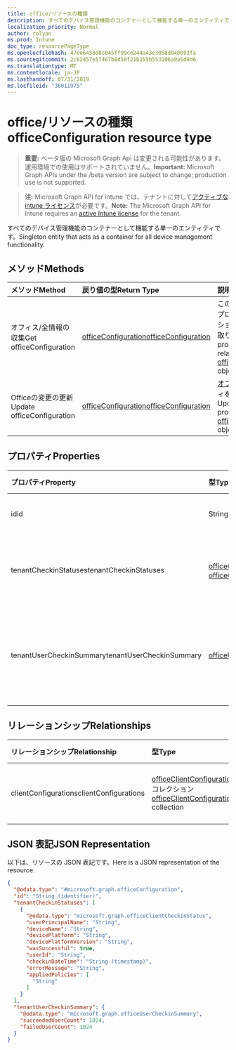 ```yaml
---
title: office/リソースの種類
description: すべてのデバイス管理機能のコンテナーとして機能する単一のエンティティです。
localization_priority: Normal
author: rolyon
ms.prod: Intune
doc_type: resourcePageType
ms.openlocfilehash: 47ee6458d8c045ff99ce244a43e3058d040093fa
ms.sourcegitcommit: 2c62457e57467b8d50f21b255b553106a9a5d8d6
ms.translationtype: MT
ms.contentlocale: ja-JP
ms.lasthandoff: 07/31/2019
ms.locfileid: "36011975"
---
```

# <a name="officeconfiguration-resource-type"></a><span data-ttu-id="c40a4-103">office/リソースの種類</span><span class="sxs-lookup"><span data-stu-id="c40a4-103">officeConfiguration resource type</span></span>

> <span data-ttu-id="c40a4-104">**重要:** ベータ版の Microsoft Graph Api は変更される可能性があります。運用環境での使用はサポートされていません。</span><span class="sxs-lookup"><span data-stu-id="c40a4-104">**Important:** Microsoft Graph APIs under the /beta version are subject to change; production use is not supported.</span></span>

> <span data-ttu-id="c40a4-105">**注:** Microsoft Graph API for Intune では、テナントに対して[アクティブな intune ライセンス](https://go.microsoft.com/fwlink/?linkid=839381)が必要です。</span><span class="sxs-lookup"><span data-stu-id="c40a4-105">**Note:** The Microsoft Graph API for Intune requires an [active Intune license](https://go.microsoft.com/fwlink/?linkid=839381) for the tenant.</span></span>

<span data-ttu-id="c40a4-106">すべてのデバイス管理機能のコンテナーとして機能する単一のエンティティです。</span><span class="sxs-lookup"><span data-stu-id="c40a4-106">Singleton entity that acts as a container for all device management functionality.</span></span>

## <a name="methods"></a><span data-ttu-id="c40a4-107">メソッド</span><span class="sxs-lookup"><span data-stu-id="c40a4-107">Methods</span></span>
|<span data-ttu-id="c40a4-108">メソッド</span><span class="sxs-lookup"><span data-stu-id="c40a4-108">Method</span></span>|<span data-ttu-id="c40a4-109">戻り値の型</span><span class="sxs-lookup"><span data-stu-id="c40a4-109">Return Type</span></span>|<span data-ttu-id="c40a4-110">説明</span><span class="sxs-lookup"><span data-stu-id="c40a4-110">Description</span></span>|
|:---|:---|:---|
|<span data-ttu-id="c40a4-111">オフィス/全情報の収集</span><span class="sxs-lookup"><span data-stu-id="c40a4-111">Get officeConfiguration</span></span>|[<span data-ttu-id="c40a4-112">officeConfiguration</span><span class="sxs-lookup"><span data-stu-id="c40a4-112">officeConfiguration</span></span>](../resources/intune-cirrus-officeconfiguration.md)|<span data-ttu-id="c40a4-113">このオブジェクトのプロパティとリレーションシップ[](../resources/intune-cirrus-officeconfiguration.md)を読み取ります。</span><span class="sxs-lookup"><span data-stu-id="c40a4-113">Read properties and relationships of the [officeConfiguration](../resources/intune-cirrus-officeconfiguration.md) object.</span></span>|
|<span data-ttu-id="c40a4-114">Officeの変更の更新</span><span class="sxs-lookup"><span data-stu-id="c40a4-114">Update officeConfiguration</span></span>|[<span data-ttu-id="c40a4-115">officeConfiguration</span><span class="sxs-lookup"><span data-stu-id="c40a4-115">officeConfiguration</span></span>](../resources/intune-cirrus-officeconfiguration.md)|<span data-ttu-id="c40a4-116">[オフィス](../resources/intune-cirrus-officeconfiguration.md)のプロパティを更新します。</span><span class="sxs-lookup"><span data-stu-id="c40a4-116">Update the properties of a [officeConfiguration](../resources/intune-cirrus-officeconfiguration.md) object.</span></span>|

## <a name="properties"></a><span data-ttu-id="c40a4-117">プロパティ</span><span class="sxs-lookup"><span data-stu-id="c40a4-117">Properties</span></span>
|<span data-ttu-id="c40a4-118">プロパティ</span><span class="sxs-lookup"><span data-stu-id="c40a4-118">Property</span></span>|<span data-ttu-id="c40a4-119">型</span><span class="sxs-lookup"><span data-stu-id="c40a4-119">Type</span></span>|<span data-ttu-id="c40a4-120">説明</span><span class="sxs-lookup"><span data-stu-id="c40a4-120">Description</span></span>|
|:---|:---|:---|
|<span data-ttu-id="c40a4-121">id</span><span class="sxs-lookup"><span data-stu-id="c40a4-121">id</span></span>|<span data-ttu-id="c40a4-122">String</span><span class="sxs-lookup"><span data-stu-id="c40a4-122">String</span></span>|<span data-ttu-id="c40a4-123">Office 構成の Id。</span><span class="sxs-lookup"><span data-stu-id="c40a4-123">Id of the office configuration.</span></span>|
|<span data-ttu-id="c40a4-124">tenantCheckinStatuses</span><span class="sxs-lookup"><span data-stu-id="c40a4-124">tenantCheckinStatuses</span></span>|<span data-ttu-id="c40a4-125">[officeClientCheckinStatus](../resources/intune-cirrus-officeclientcheckinstatus.md)コレクション</span><span class="sxs-lookup"><span data-stu-id="c40a4-125">[officeClientCheckinStatus](../resources/intune-cirrus-officeclientcheckinstatus.md) collection</span></span>|<span data-ttu-id="c40a4-126">Office クライアントのチェックイン状態のリスト。</span><span class="sxs-lookup"><span data-stu-id="c40a4-126">List of office Client check-in status.</span></span>|
|<span data-ttu-id="c40a4-127">tenantUserCheckinSummary</span><span class="sxs-lookup"><span data-stu-id="c40a4-127">tenantUserCheckinSummary</span></span>|[<span data-ttu-id="c40a4-128">officeUserCheckinSummary</span><span class="sxs-lookup"><span data-stu-id="c40a4-128">officeUserCheckinSummary</span></span>](../resources/intune-cirrus-officeusercheckinsummary.md)|<span data-ttu-id="c40a4-129">テナントのチェックイン statues を記述するエンティティ</span><span class="sxs-lookup"><span data-stu-id="c40a4-129">Entity that describes tenant check-in statues</span></span>|

## <a name="relationships"></a><span data-ttu-id="c40a4-130">リレーションシップ</span><span class="sxs-lookup"><span data-stu-id="c40a4-130">Relationships</span></span>
|<span data-ttu-id="c40a4-131">リレーションシップ</span><span class="sxs-lookup"><span data-stu-id="c40a4-131">Relationship</span></span>|<span data-ttu-id="c40a4-132">型</span><span class="sxs-lookup"><span data-stu-id="c40a4-132">Type</span></span>|<span data-ttu-id="c40a4-133">説明</span><span class="sxs-lookup"><span data-stu-id="c40a4-133">Description</span></span>|
|:---|:---|:---|
|<span data-ttu-id="c40a4-134">clientConfigurations</span><span class="sxs-lookup"><span data-stu-id="c40a4-134">clientConfigurations</span></span>|<span data-ttu-id="c40a4-135">[officeClientConfiguration](../resources/intune-cirrus-officeclientconfiguration.md)コレクション</span><span class="sxs-lookup"><span data-stu-id="c40a4-135">[officeClientConfiguration](../resources/intune-cirrus-officeclientconfiguration.md) collection</span></span>|<span data-ttu-id="c40a4-136">Office クライアント構成のリスト。</span><span class="sxs-lookup"><span data-stu-id="c40a4-136">List of office Client configuration.</span></span>|

## <a name="json-representation"></a><span data-ttu-id="c40a4-137">JSON 表記</span><span class="sxs-lookup"><span data-stu-id="c40a4-137">JSON Representation</span></span>
<span data-ttu-id="c40a4-138">以下は、リソースの JSON 表記です。</span><span class="sxs-lookup"><span data-stu-id="c40a4-138">Here is a JSON representation of the resource.</span></span>
<!-- {
  "blockType": "resource",
  "keyProperty": "id",
  "@odata.type": "microsoft.graph.officeConfiguration"
}
-->
``` json
{
  "@odata.type": "#microsoft.graph.officeConfiguration",
  "id": "String (identifier)",
  "tenantCheckinStatuses": [
    {
      "@odata.type": "microsoft.graph.officeClientCheckinStatus",
      "userPrincipalName": "String",
      "deviceName": "String",
      "devicePlatform": "String",
      "devicePlatformVersion": "String",
      "wasSuccessful": true,
      "userId": "String",
      "checkinDateTime": "String (timestamp)",
      "errorMessage": "String",
      "appliedPolicies": [
        "String"
      ]
    }
  ],
  "tenantUserCheckinSummary": {
    "@odata.type": "microsoft.graph.officeUserCheckinSummary",
    "succeededUserCount": 1024,
    "failedUserCount": 1024
  }
}
```



